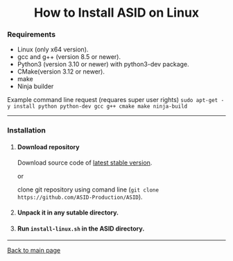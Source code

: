 <h1 align="center">How to Install ASID on Linux</h1>

### Requirements
* Linux (only x64 version). 
* gcc and g++ (version 8.5 or newer). 
* Python3 (version 3.10 or newer) with python3-dev package.
* CMake(version 3.12 or newer).
* make
* Ninja builder

Example command line request (requares super user rights)
`sudo apt-get -y install python python-dev gcc g++ cmake make ninja-build`

----
### Installation
1. #### Download repository

   Download source code of [latest stable version](https://github.com/ASID-Production/ASID/releases/latest).
   
     or
   
   clone git repository using comand line (`git clone https://github.com/ASID-Production/ASID`).
2. #### Unpack it in any sutable directory.
3. #### Run `install-linux.sh` in the ASID directory.

----
[Back to main page](https://github.com/ASID-Production/ASID)
